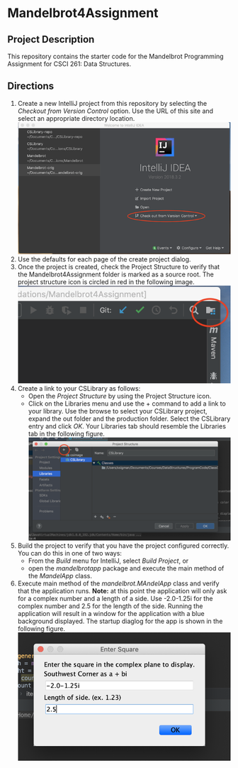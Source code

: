 # Mandelbrot4Assignment
## Project Description
This repository contains the  starter code for the Mandelbrot Programming Assignment for CSCI 261: Data Structures.
## Directions
1. Create a new IntelliJ project from this repository by selecting the *Checkout from Version Control* option.  Use the URL of this site and select an appropriate directory location.
    ![Create project screen](readmeImages/CreatingProjectScreen.png)
2. Use the defaults for each page of the create project dialog.
3. Once the project is created, check the Project Structure to verify that the Mandelbrot4Assignment folder is marked as a source root.  The project structure icon is circled in red in the following image.
    ![Project Structure Icon](readmeImages/ProjectStructureIcon.png)
4. Create a link to your CSLibrary as follows:
    * Open the *Project Structure* by using the Project Structure icon.
    * Click on the Libraries menu and use the + command to add a link to your library.  Use the browse to select your CSLibrary project, expand the out folder and the production folder.  Select the CSLibrary entry and click *OK*. Your Libraries tab should resemble the Libraries tab in the following figure.
    ![Adding a library](readmeImages/AddingLibrary.png)
5. Build the project to verify that you have the project configured correctly.  You can do this in one of two ways:
    * From the *Build* menu for IntelliJ, select *Build Project*, or
    * open the *mandelbrotapp* package and execute the main method of the *MandelApp* class.
6. Execute main method of the *mandelbrot.MAndelApp* class and verify that the application runs.  **Note:** at this point the application will only ask for a complex number and a length of a side.  Use -2.0-1.25i for the complex number and 2.5 for the length of the side.  Running the application will result in a window for the application with a blue background displayed.  The startup diaglog for the app is shown in the following figure.
    ![Startup Dialog for the Mandelbrot app](readmeImages/StartupDialog4MandelApp.png)